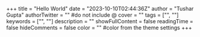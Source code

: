 +++
title = "Hello World"
date = "2023-10-10T02:44:36Z"
author = "Tushar Gupta"
authorTwitter = "" #do not include @
cover = ""
tags = ["", ""]
keywords = ["", ""]
description = ""
showFullContent = false
readingTime = false
hideComments = false
color = "" #color from the theme settings
+++
